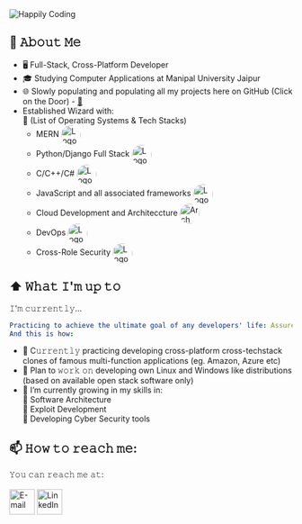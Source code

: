 <img src="https://camo.githubusercontent.com/2309797487e5e969659a3b545c96151807b04120a9cc2985f632ec94ba00c9f3/68747470733a2f2f6d656469612e67697068792e636f6d2f6d656469612f53576f536b4e36447854737a71494b4571762f67697068792e676966" align="center" alt="Happily Coding" title="Happily Coding"/>

## :book: 𝙰𝚋𝚘𝚞𝚝 𝙼𝚎
- 🖥 Full-Stack, Cross-Platform Developer
- 🎓 Studying Computer Applications at Manipal University Jaipur
- 🌐 Slowly populating and populating all my projects here on GitHub (Click on the Door) - <a href="https://github.com/udit-git">  :door: </a>
- Established Wizard with: </br>
:muscle: (List of Operating Systems & Tech Stacks)   </br>
	- MERN [<img src="https://cutecdn.codingdojo.com/svg_images/curriculum/mern_icon.svg" height="35em" align="center" style="border-radius: 50%;" alt="Logo" title="Logo"/>](https://www.mongodb.com/mern-stack)
	- Python/Django Full Stack [<img src="https://cdn-icons-png.flaticon.com/512/919/919852.png" height="35em" align="center" style="border-radius: 50%;" alt="Logo" title="Logo"/>](https://www.fullstackpython.com/)
	- C/C++/C# [<img src="https://5.imimg.com/data5/WA/FQ/GLADMIN-15711089/c-programming-250x250.png"  height="35em" align="center" style="border-radius: 50%;" alt="Logo" title="Logo"/>](https://www.w3schools.com/c/c_intro.php)
	- JavaScript and all associated frameworks [<img src="https://static.vecteezy.com/system/resources/thumbnails/015/814/154/small/javascript-file-icon-design-free-vector.jpg"  height="35em" align="center" style="border-radius: 50%;" alt="Logo" title="JavaScript Logo"/>](https://www.javascript.com/)
	- Cloud Development and Architeccture [<img src="https://www.freeiconspng.com/thumbs/cloud-icon/cloud-icon-17.png" height="35em" align="center" style="border-radius: 50%;" alt="Arch Linux Logo" title="Logo"/>](https://www.ibm.com/topics/cloud-computing)
	- DevOps [<img src="https://cdn-icons-png.flaticon.com/512/5266/5266541.png" height="35em" align="center" style="border-radius: 50%;" alt="Logo" title="Logo"/>](https://about.gitlab.com/topics/devops/#:~:text=DevOps%20is%20a%20combination%20of,of%20collaboration%20and%20shared%20responsibility.)
	- Cross-Role Security [<img src="https://t4.ftcdn.net/jpg/03/28/81/31/360_F_328813182_A8bkkTnWO78m4JTV1MtykmOZbS7KB5PC.jpg"  height="35em" align="center" style="border-radius: 50%;" alt="Logo" title="Logo"/>](https://usa.kaspersky.com/resource-center/definitions/what-is-cyber-security)
	

## ⬆ 𝚆𝚑𝚊𝚝 𝙸'𝚖 𝚞𝚙 𝚝𝚘
𝙸'𝚖 𝚌𝚞𝚛𝚛𝚎𝚗𝚝𝚕𝚢...
```yaml
Practicing to achieve the ultimate goal of any developers' life: Assured high-level performance at any language.
And this is how:
```
- 🔨 C𝚞𝚛𝚛𝚎𝚗𝚝𝚕𝚢 practicing developing cross-platform cross-techstack clones of famous multi-function applications (eg. Amazon, Azure etc) 
- 🔨 Plan to 𝚠𝚘𝚛𝚔 𝚘𝚗 developing own Linux and Windows like distributions (based on available open stack software only)
- 🔨 I’m currently growing in my skills in:  </br>
   	🌱 Software Architecture </br>
    	🌱 Exploit Development </br>
    	🌱 Developing Cyber Security tools </br>

## 📫 𝙷𝚘𝚠 𝚝𝚘 𝚛𝚎𝚊𝚌𝚑 𝚖𝚎:
𝚈𝚘𝚞 𝚌𝚊𝚗 𝚛𝚎𝚊𝚌𝚑 𝚖𝚎 𝚊𝚝: </br> </br> 
[<img src="https://upload.wikimedia.org/wikipedia/commons/thumb/e/ec/Circle-icons-mail.svg/2048px-Circle-icons-mail.svg.png" height="45em" align="center" alt="E-mail" title="e-mail"/>](mailto:)
[<img src="https://upload.wikimedia.org/wikipedia/commons/thumb/f/f8/LinkedIn_icon_circle.svg/800px-LinkedIn_icon_circle.svg.png" height="45em" align="center" alt="LinkedIn" title="LinkedIn"/>](https://www.linkedin.com/)

<!--

## 📫 𝙷𝚘𝚠 𝚝𝚘 𝚛𝚎𝚊𝚌𝚑 𝚖𝚎:
𝚈𝚘𝚞 𝚌𝚊𝚗 𝚛𝚎𝚊𝚌𝚑 𝚖𝚎 𝚊𝚝: </br> </br> 
[<img src="https://upload.wikimedia.org/wikipedia/commons/thumb/e/ec/Circle-icons-mail.svg/2048px-Circle-icons-mail.svg.png" height="45em" align="center" alt="E-mail" title="e-mail"/>](mailto:)
[<img src="https://upload.wikimedia.org/wikipedia/commons/thumb/f/f8/LinkedIn_icon_circle.svg/800px-LinkedIn_icon_circle.svg.png" height="45em" align="center" alt="LinkedIn" title="LinkedIn"/>](https://www.linkedin.com/in/udit-p-rai-a0754423a)
[<img src="https://cdn-icons-png.flaticon.com/512/25/25231.png" height="45em" align="center" alt="Github" title="Github"/>](https://github.com/udit-git)


- 🤔 𝙻𝚒𝚜𝚝 𝚘𝚏 𝚒𝚜𝚜𝚞𝚎𝚜 𝙸 𝚗𝚎𝚎𝚍 𝚑𝚎𝚕𝚙 𝚠𝚒𝚝𝚑:
	- [𝚑𝚝𝚝𝚙𝚜://𝚐𝚒𝚝𝚑𝚞𝚋.𝚌𝚘𝚖/𝚁𝚊𝚢𝚖𝚘𝟷𝟷𝟷/𝚒𝟹𝚕𝚘𝚌𝚔-𝚌𝚘𝚕𝚘𝚛/𝚒𝚜𝚜𝚞𝚎𝚜/𝟷𝟹𝟼](https://github.com/Raymo111/i3lock-color/issues/136)
	- [𝚑𝚝𝚝𝚙𝚜://𝚐𝚒𝚝𝚑𝚞𝚋.𝚌𝚘𝚖/𝚁𝚊𝚢𝚖𝚘𝟷𝟷𝟷/𝚒𝟹𝚕𝚘𝚌𝚔-𝚌𝚘𝚕𝚘𝚛/𝚒𝚜𝚜𝚞𝚎𝚜/𝟷𝟻𝟿](https://github.com/Raymo111/i3lock-color/issues/159)

## 🔔 𝙼𝚢 𝙻𝚊𝚝𝚎𝚜𝚝 𝙶𝚒𝚝𝙷𝚞𝚋 𝙰𝚌𝚝𝚒𝚟𝚒𝚝𝚢
START_SECTION:activity
1. 💪 Opened PR [#83](https://github.com/sholiday/Unofficial-Waterloo-USA-Intern-Guide/pull/83) in [sholiday/Unofficial-Waterloo-USA-Intern-Guide](https://github.com/sholiday/Unofficial-Waterloo-USA-Intern-Guide)
2. 🗣 Commented on [#27060](https://github.com/nextcloud/server/issues/27060) in [nextcloud/server](https://github.com/nextcloud/server)
3. 🗣 Commented on [#269](https://github.com/Raymo111/i3lock-color/issues/269) in [Raymo111/i3lock-color](https://github.com/Raymo111/i3lock-color)
4. ❗️ Opened issue [#99](https://github.com/jwngr/sdow/issues/99) in [jwngr/sdow](https://github.com/jwngr/sdow)
5. 🗣 Commented on [#269](https://github.com/Raymo111/i3lock-color/issues/269) in [Raymo111/i3lock-color](https://github.com/Raymo111/i3lock-color)
END_SECTION:activity


## 🔔 𝙼𝚢 𝙻𝚊𝚝𝚎𝚜𝚝 𝚃𝚠𝚎𝚎𝚝
<a href="https://twitter.com/Raym0111" target="_blank">
	<img src="https://github.com/Raymo111/Raymo111/raw/master/tweet.png" width="70%" align="center" alt="Click to view on Twitter" title="My latest tweet, as an image"/>
</a>


## 🔔 𝙼𝚢 𝙻𝚊𝚝𝚎𝚜𝚝 𝙶𝚒𝚝𝙷𝚞𝚋 𝙼𝚎𝚝𝚛𝚒𝚌𝚜
![Metrics](https://metrics.lecoq.io/Raymo111?template=classic&base.header=0&gists=1&lines=1&config.timezone=America%2FToronto)



## ⚡ 𝙻𝚒𝚜𝚝 𝚘𝚏 𝚌𝚘𝚘𝚕 𝚝𝚑𝚒𝚗𝚐𝚜 𝚝𝚑𝚊𝚝 𝚠𝚎𝚗𝚝 𝚒𝚗𝚝𝚘 𝚝𝚑𝚒𝚜 𝚙𝚛𝚘𝚏𝚒𝚕𝚎 𝚁𝙴𝙰𝙳𝙼𝙴
This readme file was inspired and directly took elements from these ✨ _amazing_ ✨ repositories: </br>
:dizzy: https://github.com/Prince-Shivaram/Prince-Shivaram </br>
:dizzy: https://github.com/Raymo111/Raymo111 </br>
:dizzy: https://github.com/innng/innng </br>
-->
<!--
- 𝚃𝚢𝚙𝚎𝙸𝚝, 𝚅𝚞𝚎 𝙿𝚊𝚛𝚝𝚒𝚌𝚕𝚎𝙹𝚜 𝚊𝚗𝚍 𝚅𝚞𝚎.𝚓𝚜 𝚏𝚘𝚛 𝚝𝚑𝚎 𝚝𝚢𝚙𝚒𝚗𝚐 𝚒𝚗𝚝𝚛𝚘: [𝚑𝚝𝚝𝚙𝚜://𝚌𝚘𝚍𝚎𝚜𝚊𝚗𝚍𝚋𝚘𝚡.𝚒𝚘/𝚜/𝚛𝚎𝚊𝚍𝚖𝚎-𝚒𝚗𝚝𝚛𝚘𝚐𝚒𝚏-𝟿𝚏𝚓𝚘𝟻](https://codesandbox.io/s/readme-introgif-9fjo5) Thanks to @matyo91's helpful comments in their profile README!
- 𝙼𝚘𝚗𝚘𝚜𝚙𝚊𝚌𝚎𝚍 𝚝𝚎𝚡𝚝 𝚏𝚛𝚘𝚖 [𝚑𝚝𝚝𝚙𝚜://𝚢𝚊𝚢𝚝𝚎𝚡𝚝.𝚌𝚘𝚖/𝚖𝚘𝚗𝚘𝚜𝚙𝚊𝚌𝚎/](https://yaytext.com/monospace/)
- 𝙿𝚛𝚘𝚏𝚒𝚕𝚎 𝚟𝚒𝚜𝚒𝚝 𝚌𝚘𝚞𝚗𝚝 𝚏𝚛𝚘𝚖 [𝚑𝚝𝚝𝚙𝚜://𝚐𝚒𝚝𝚑𝚞𝚋.𝚌𝚘𝚖/𝙽𝚊𝚝𝚑𝚊𝚗𝟷𝟹𝟾𝟾𝟾/𝚅𝚒𝚜𝚒𝚝𝚘𝚛𝙱𝚊𝚍𝚐𝚎𝚁𝚎𝚕𝚘𝚊𝚍𝚎𝚍](https://github.com/Nathan13888/VisitorBadgeReloaded)
- 𝙶𝚒𝚝𝙷𝚞𝚋 𝚊𝚌𝚝𝚒𝚟𝚒𝚝𝚢 𝚊𝚌𝚝𝚒𝚘𝚗 𝚏𝚛𝚘𝚖 [𝚑𝚝𝚝𝚙𝚜://𝚐𝚒𝚝𝚑𝚞𝚋.𝚌𝚘𝚖/𝚓𝚊𝚖𝚎𝚜𝚐𝚎𝚘𝚛𝚐𝚎00𝟽/𝚐𝚒𝚝𝚑𝚞𝚋-𝚊𝚌𝚝𝚒𝚟𝚒𝚝𝚢-𝚛𝚎𝚊𝚍𝚖𝚎](https://github.com/jamesgeorge007/github-activity-readme)
- 𝙶𝚒𝚝𝙷𝚞𝚋 𝙼𝚎𝚝𝚛𝚒𝚌𝚜 𝚏𝚛𝚘𝚖 [𝚑𝚝𝚝𝚙𝚜://𝚐𝚒𝚝𝚑𝚞𝚋.𝚌𝚘𝚖/𝚕𝚘𝚠𝚕𝚒𝚐𝚑𝚝𝚎𝚛/𝚖𝚎𝚝𝚛𝚒𝚌𝚜](https://github.com/lowlighter/metrics)
- 𝙻𝚊𝚝𝚎𝚜𝚝 𝚝𝚠𝚎𝚎𝚝 𝚊𝚌𝚝𝚒𝚘𝚗 𝚏𝚛𝚘𝚖 [𝚑𝚝𝚝𝚙𝚜://𝚐𝚒𝚝𝚑𝚞𝚋.𝚌𝚘𝚖/𝚣𝚑𝚒𝚒𝚒𝚢𝚊𝚗𝚐/𝚣𝚑𝚒𝚒𝚒𝚢𝚊𝚗𝚐](https://github.com/zhiiiyang/zhiiiyang)
- 𝙻𝚊𝚝𝚎𝚜𝚝 𝙸𝚗𝚜𝚝𝚊𝚐𝚛𝚊𝚖 𝚙𝚘𝚜𝚝𝚜 𝚊𝚗𝚍 𝚠𝚎𝚊𝚝𝚑𝚎𝚛 𝚏𝚛𝚘𝚖 [𝚑𝚝𝚝𝚙𝚜://𝚐𝚒𝚝𝚑𝚞𝚋.𝚌𝚘𝚖/𝚝𝚑𝚖𝚜𝚐𝚋𝚛𝚝/𝚝𝚑𝚖𝚜𝚐𝚋𝚛𝚝](https://github.com/thmsgbrt/thmsgbrt)
- 𝙰𝚕𝚕-𝚝𝚒𝚖𝚎 𝙶𝚒𝚝𝙷𝚞𝚋 𝚜𝚝𝚊𝚝𝚜 𝚏𝚛𝚘𝚖 [𝚑𝚝𝚝𝚙𝚜://𝚐𝚒𝚝𝚑𝚞𝚋.𝚌𝚘𝚖/𝚖𝚊𝚛𝚔𝚎𝚝𝚙𝚕𝚊𝚌𝚎/𝚊𝚌𝚝𝚒𝚘𝚗𝚜/𝚙𝚛𝚘𝚏𝚒𝚕𝚎-𝚛𝚎𝚊𝚍𝚖𝚎-𝚜𝚝𝚊𝚝𝚜](https://github.com/marketplace/actions/profile-readme-stats)
-->






<!-- 
### Hi there 👋

This is a ✨ _special_ ✨ repository because this is my opportunity to communicate with you, the reader.

Here is me in some bullet points:

- 🔭 I’m currently working on: </br>
    :steam_locomotive: An Amazon Clone using JS based Frameworks </br>
    :steam_locomotive: Gaining more experience </br>
    :steam_locomotive: My upcoming exams :grimacing: :confused: </br>
    :steam_locomotive: My learning skills </br>
    

    
- 💬 Ask me about whatever you like; I'll do my best to help you out :relaxed: 
- 👯 I’m looking to collaborate on any project whose mission excites me :innocent: :musical_note:
- 🤔 I’m looking for help with :question:

- 📫 How to reach me: :no_mouth:
😄 Pronouns: ...
- ⚡ Really good music to code along to :  </br>
 -> Light Hearted: </br>
    :bangbang: https://www.youtube.com/watch?v=CRHPclhtlN0 </br>
    :bangbang: https://www.youtube.com/watch?v=_8o2wK8QcF8 </br>
    :bangbang: https://www.youtube.com/watch?v=rJFYm_55wDU </br>
    :bangbang: https://www.youtube.com/watch?v=44nbmhbhGbw </br>
    :bangbang: https://www.youtube.com/watch?v=44nbmhbhGbw </br>
 -> Serious/Solemn: </br>
    :100: https://www.youtube.com/watch?v=_8o2wK8QcF8 </br>
    :100: https://www.youtube.com/watch?v=Xcft8GQxPv8 </br>
    :100: https://www.youtube.com/watch?v=JQx5EVQRKnM </br>
    :100: https://www.youtube.com/watch?v=WAaIkw2fYCI </br>
    :100: https://www.youtube.com/watch?v=RBtlPT23PTM </br>
--?

Inspired from: https://github.com/Raymo111/Raymo111/edit/master/README.md
And https://github.com/innng/innng
